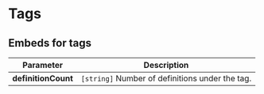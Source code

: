 # Tags

## Embeds for tags

| Parameter | Description |
| --- | --- |
| **definitionCount** | `[string]` Number of definitions under the tag. |
